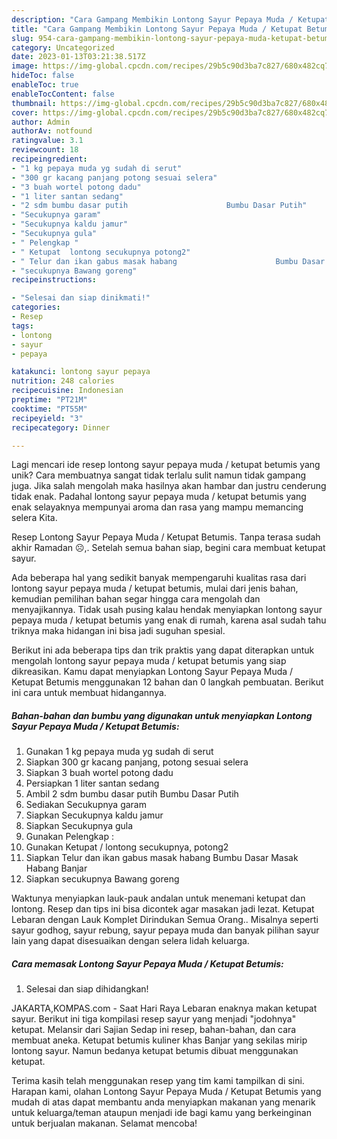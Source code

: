 ```yaml
---
description: "Cara Gampang Membikin Lontong Sayur Pepaya Muda / Ketupat Betumis yang Mantap"
title: "Cara Gampang Membikin Lontong Sayur Pepaya Muda / Ketupat Betumis yang Mantap"
slug: 954-cara-gampang-membikin-lontong-sayur-pepaya-muda-ketupat-betumis-yang-mantap
category: Uncategorized
date: 2023-01-13T03:21:38.517Z
image: https://img-global.cpcdn.com/recipes/29b5c90d3ba7c827/680x482cq70/lontong-sayur-pepaya-muda-ketupat-betumis-foto-resep-utama.jpg
hideToc: false
enableToc: true
enableTocContent: false
thumbnail: https://img-global.cpcdn.com/recipes/29b5c90d3ba7c827/680x482cq70/lontong-sayur-pepaya-muda-ketupat-betumis-foto-resep-utama.jpg
cover: https://img-global.cpcdn.com/recipes/29b5c90d3ba7c827/680x482cq70/lontong-sayur-pepaya-muda-ketupat-betumis-foto-resep-utama.jpg
author: Admin
authorAv: notfound
ratingvalue: 3.1
reviewcount: 18
recipeingredient:
- "1 kg pepaya muda yg sudah di serut"
- "300 gr kacang panjang potong sesuai selera"
- "3 buah wortel potong dadu"
- "1 liter santan sedang"
- "2 sdm bumbu dasar putih                      Bumbu Dasar Putih"
- "Secukupnya garam"
- "Secukupnya kaldu jamur"
- "Secukupnya gula"
- " Pelengkap "
- " Ketupat  lontong secukupnya potong2"
- " Telur dan ikan gabus masak habang                      Bumbu Dasar Masak Habang Banjar"
- "secukupnya Bawang goreng"
recipeinstructions:

- "Selesai dan siap dinikmati!"
categories:
- Resep
tags:
- lontong
- sayur
- pepaya

katakunci: lontong sayur pepaya 
nutrition: 248 calories
recipecuisine: Indonesian
preptime: "PT21M"
cooktime: "PT55M"
recipeyield: "3"
recipecategory: Dinner

---
```





Lagi mencari ide resep lontong sayur pepaya muda / ketupat betumis yang unik? Cara membuatnya sangat tidak terlalu sulit namun tidak gampang juga. Jika salah mengolah maka hasilnya akan hambar dan justru cenderung tidak enak. Padahal lontong sayur pepaya muda / ketupat betumis yang enak selayaknya mempunyai aroma dan rasa yang mampu memancing selera Kita.





Resep Lontong Sayur Pepaya Muda / Ketupat Betumis. Tanpa terasa sudah akhir Ramadan ☹️,. Setelah semua bahan siap, begini cara membuat ketupat sayur.

Ada beberapa hal yang sedikit banyak mempengaruhi kualitas rasa dari lontong sayur pepaya muda / ketupat betumis, mulai dari jenis bahan, kemudian pemilihan bahan segar hingga cara mengolah dan menyajikannya. Tidak usah pusing kalau hendak menyiapkan lontong sayur pepaya muda / ketupat betumis yang enak di rumah, karena asal sudah tahu triknya maka hidangan ini bisa jadi suguhan spesial.






Berikut ini ada beberapa tips dan trik praktis yang dapat diterapkan untuk mengolah lontong sayur pepaya muda / ketupat betumis yang siap dikreasikan. Kamu dapat menyiapkan Lontong Sayur Pepaya Muda / Ketupat Betumis menggunakan 12 bahan dan 0 langkah pembuatan. Berikut ini cara untuk membuat hidangannya.

<!--inarticleads1-->

##### Bahan-bahan dan bumbu yang digunakan untuk menyiapkan Lontong Sayur Pepaya Muda / Ketupat Betumis:

1. Gunakan 1 kg pepaya muda yg sudah di serut
1. Siapkan 300 gr kacang panjang, potong sesuai selera
1. Siapkan 3 buah wortel potong dadu
1. Persiapkan 1 liter santan sedang
1. Ambil 2 sdm bumbu dasar putih                      Bumbu Dasar Putih
1. Sediakan Secukupnya garam
1. Siapkan Secukupnya kaldu jamur
1. Siapkan Secukupnya gula
1. Gunakan  Pelengkap :
1. Gunakan  Ketupat / lontong secukupnya, potong2
1. Siapkan  Telur dan ikan gabus masak habang                      Bumbu Dasar Masak Habang Banjar
1. Siapkan secukupnya Bawang goreng


Waktunya menyiapkan lauk-pauk andalan untuk menemani ketupat dan lontong. Resep dan tips ini bisa dicontek agar masakan jadi lezat. Ketupat Lebaran dengan Lauk Komplet Dirindukan Semua Orang.. Misalnya seperti sayur godhog, sayur rebung, sayur pepaya muda dan banyak pilihan sayur lain yang dapat disesuaikan dengan selera lidah keluarga. 

<!--inarticleads2-->

##### Cara memasak Lontong Sayur Pepaya Muda / Ketupat Betumis:


1. Selesai dan siap dihidangkan!

JAKARTA,KOMPAS.com - Saat Hari Raya Lebaran enaknya makan ketupat sayur. Berikut ini tiga kompilasi resep sayur yang menjadi &#34;jodohnya&#34; ketupat. Melansir dari Sajian Sedap ini resep, bahan-bahan, dan cara membuat aneka. Ketupat betumis kuliner khas Banjar yang sekilas mirip lontong sayur. Namun bedanya ketupat betumis dibuat menggunakan ketupat. 

Terima kasih telah menggunakan resep yang tim kami tampilkan di sini. Harapan kami, olahan Lontong Sayur Pepaya Muda / Ketupat Betumis yang mudah di atas dapat membantu anda menyiapkan makanan yang menarik untuk keluarga/teman ataupun menjadi ide bagi kamu yang berkeinginan untuk berjualan makanan. Selamat mencoba!
